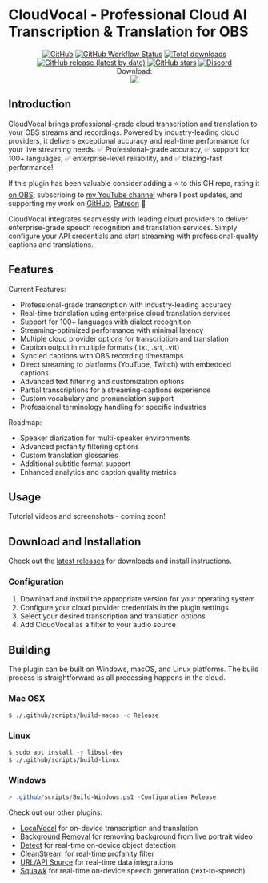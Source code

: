# CloudVocal - Professional Cloud AI Transcription & Translation for OBS

<div align="center">

[![GitHub](https://img.shields.io/github/license/locaal-ai/obs-cloudvocal)](https://github.com/locaal-ai/obs-cloudvocal/blob/main/LICENSE)
[![GitHub Workflow Status](https://img.shields.io/github/actions/workflow/status/locaal-ai/obs-cloudvocal/push.yaml)](https://github.com/locaal-ai/obs-cloudvocal/actions/workflows/push.yaml)
[![Total downloads](https://img.shields.io/github/downloads/locaal-ai/obs-cloudvocal/total)](https://github.com/locaal-ai/obs-cloudvocal/releases)
[![GitHub release (latest by date)](https://img.shields.io/github/v/release/locaal-ai/obs-cloudvocal)](https://github.com/locaal-ai/obs-cloudvocal/releases)
[![GitHub stars](https://badgen.net/github/stars/locaal-ai/obs-cloudvocal)](https://GitHub.com/locaal-ai/obs-cloudvocal/stargazers/)
[![Discord](https://img.shields.io/discord/1200229425141252116)](https://discord.gg/KbjGU2vvUz)
<br/>
Download:</br>
<a href="https://github.com/locaal-ai/obs-cloudvocal/releases/latest/download/obs-cloudvocal-windows-x64-Installer.exe"><img src="https://img.shields.io/badge/Windows-0078D6?style=for-the-badge&logo=windows&logoColor=white" /></a>
<!--
<a href="https://github.com/locaal-ai/obs-cloudvocal/releases/latest/download/obs-cloudvocal-macos-x86_64.pkg"><img src="https://img.shields.io/badge/mac-000000?style=for-the-badge" /></a>
<a href="https://github.com/locaal-ai/obs-cloudvocal/releases/latest/download/obs-cloudvocal-x86_64-linux-gnu.deb"><img src="https://img.shields.io/badge/Linux-FCC624?style=for-the-badge&logo=linux&logoColor=black"/></a>
-->
</div>

## Introduction

CloudVocal brings professional-grade cloud transcription and translation to your OBS streams and recordings. Powered by industry-leading cloud providers, it delivers exceptional accuracy and real-time performance for your live streaming needs. ✅ Professional-grade accuracy, ✅ support for 100+ languages, ✅ enterprise-level reliability, and ✅ blazing-fast performance!

If this plugin has been valuable consider adding a ⭐ to this GH repo, rating it [on OBS](https://obsproject.com/forum/resources/authors/royshilkrot.319842/), subscribing to [my YouTube channel](https://www.youtube.com/@royshilk) where I post updates, and supporting my work on [GitHub](https://github.com/sponsors/royshil), [Patreon](https://www.patreon.com/RoyShilkrot) 🙏

CloudVocal integrates seamlessly with leading cloud providers to deliver enterprise-grade speech recognition and translation services. Simply configure your API credentials and start streaming with professional-quality captions and translations.

## Features

Current Features:
- Professional-grade transcription with industry-leading accuracy
- Real-time translation using enterprise cloud translation services
- Support for 100+ languages with dialect recognition
- Streaming-optimized performance with minimal latency
- Multiple cloud provider options for transcription and translation
- Caption output in multiple formats (.txt, .srt, .vtt)
- Sync'ed captions with OBS recording timestamps
- Direct streaming to platforms (YouTube, Twitch) with embedded captions
- Advanced text filtering and customization options
- Partial transcriptions for a streaming-captions experience
- Custom vocabulary and pronunciation support
- Professional terminology handling for specific industries

Roadmap:
- Speaker diarization for multi-speaker environments
- Advanced profanity filtering options
- Custom translation glossaries
- Additional subtitle format support
- Enhanced analytics and caption quality metrics

## Usage

Tutorial videos and screenshots - coming soon!

## Download and Installation

Check out the [latest releases](https://github.com/locaal-ai/obs-cloudvocal/releases) for downloads and install instructions.

### Configuration

1. Download and install the appropriate version for your operating system
2. Configure your cloud provider credentials in the plugin settings
3. Select your desired transcription and translation options
4. Add CloudVocal as a filter to your audio source

## Building

The plugin can be built on Windows, macOS, and Linux platforms. The build process is straightforward as all processing happens in the cloud.

### Mac OSX

```sh
$ ./.github/scripts/build-macos -c Release
```

### Linux

```sh
$ sudo apt install -y libssl-dev
$ ./.github/scripts/build-linux
```

### Windows

```powershell
> .github/scripts/Build-Windows.ps1 -Configuration Release
```

Check out our other plugins:
- [LocalVocal](https://github.com/locaal-ai/obs-localvocal) for on-device transcription and translation
- [Background Removal](https://github.com/locaal-ai/obs-backgroundremoval) for removing background from live portrait video
- [Detect](https://github.com/locaal-ai/obs-detect) for real-time on-device object detection
- [CleanStream](https://github.com/locaal-ai/obs-cleanstream) for real-time profanity filter
- [URL/API Source](https://github.com/locaal-ai/obs-urlsource) for real-time data integrations
- [Squawk](https://github.com/locaal-ai/obs-squawk) for real-time on-device speech generation (text-to-speech)
